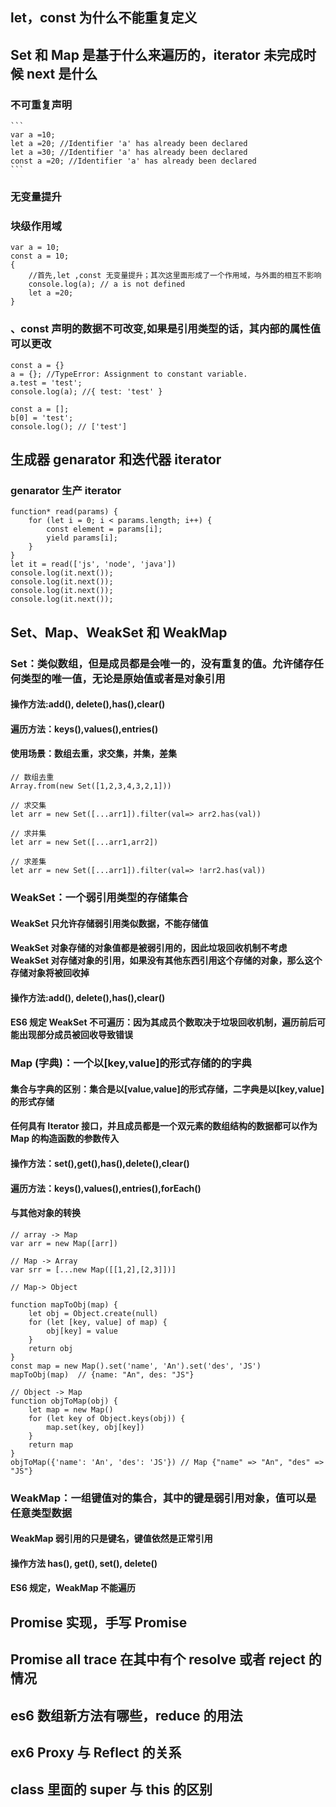## let，const 为什么不能重复定义

## Set 和 Map 是基于什么来遍历的，iterator 未完成时候 next 是什么

### 不可重复声明

    ```
    var a =10;
    let a =20; //Identifier 'a' has already been declared
    let a =30; //Identifier 'a' has already been declared
    const a =20; //Identifier 'a' has already been declared
    ```

### 无变量提升

### 块级作用域

```
var a = 10;
const a = 10;
{
    //首先,let ,const 无变量提升；其次这里面形成了一个作用域，与外面的相互不影响
    console.log(a); // a is not defined
    let a =20;
}
```

### 、const 声明的数据不可改变,如果是引用类型的话，其内部的属性值可以更改

```
const a = {}
a = {}; //TypeError: Assignment to constant variable.
a.test = 'test';
console.log(a); //{ test: 'test' }

const a = [];
b[0] = 'test';
console.log(); // ['test']
```

## 生成器 genarator 和迭代器 iterator

### genarator 生产 iterator

```
function* read(params) {
    for (let i = 0; i < params.length; i++) {
        const element = params[i];
        yield params[i];
    }
}
let it = read(['js', 'node', 'java'])
console.log(it.next());
console.log(it.next());
console.log(it.next());
console.log(it.next());
```

## Set、Map、WeakSet 和 WeakMap

### Set：类似数组，但是成员都是会唯一的，没有重复的值。允许储存任何类型的唯一值，无论是原始值或者是对象引用

#### 操作方法:add(), delete(),has(),clear()

#### 遍历方法：keys(),values(),entries()

#### 使用场景：数组去重，求交集，并集，差集

```
// 数组去重
Array.from(new Set([1,2,3,4,3,2,1]))

// 求交集
let arr = new Set([...arr1]).filter(val=> arr2.has(val))

// 求并集
let arr = new Set([...arr1,arr2])

// 求差集
let arr = new Set([...arr1]).filter(val=> !arr2.has(val))

```

### WeakSet：一个弱引用类型的存储集合

#### WeakSet 只允许存储弱引用类似数据，不能存储值

#### WeakSet 对象存储的对象值都是被弱引用的，因此垃圾回收机制不考虑 WeakSet 对存储对象的引用，如果没有其他东西引用这个存储的对象，那么这个存储对象将被回收掉

#### 操作方法:add(), delete(),has(),clear()

#### ES6 规定 WeakSet 不可遍历：因为其成员个数取决于垃圾回收机制，遍历前后可能出现部分成员被回收导致错误

### Map (字典)：一个以[key,value]的形式存储的的字典

#### 集合与字典的区别：集合是以[value,value]的形式存储，二字典是以[key,value]的形式存储

#### 任何具有 Iterator 接口，并且成员都是一个双元素的数组结构的数据都可以作为 Map 的构造函数的参数传入

#### 操作方法：set(),get(),has(),delete(),clear()

#### 遍历方法：keys(),values(),entries(),forEach()

#### 与其他对象的转换

```
// array -> Map
var arr = new Map([arr])

// Map -> Array
var srr = [...new Map([[1,2],[2,3]])]

// Map-> Object

function mapToObj(map) {
    let obj = Object.create(null)
    for (let [key, value] of map) {
        obj[key] = value
    }
    return obj
}
const map = new Map().set('name', 'An').set('des', 'JS')
mapToObj(map)  // {name: "An", des: "JS"}

// Object -> Map
function objToMap(obj) {
    let map = new Map()
    for (let key of Object.keys(obj)) {
        map.set(key, obj[key])
    }
    return map
}
objToMap({'name': 'An', 'des': 'JS'}) // Map {"name" => "An", "des" => "JS"}
```

### WeakMap：一组键值对的集合，其中的键是弱引用对象，值可以是任意类型数据

#### WeakMap 弱引用的只是键名，键值依然是正常引用

#### 操作方法 has(), get(), set(), delete()

#### ES6 规定，WeakMap 不能遍历

## Promise 实现，手写 Promise

## Promise all trace 在其中有个 resolve 或者 reject 的情况

## es6 数组新方法有哪些，reduce 的用法

## ex6 Proxy 与 Reflect 的关系

## class 里面的 super 与 this 的区别
